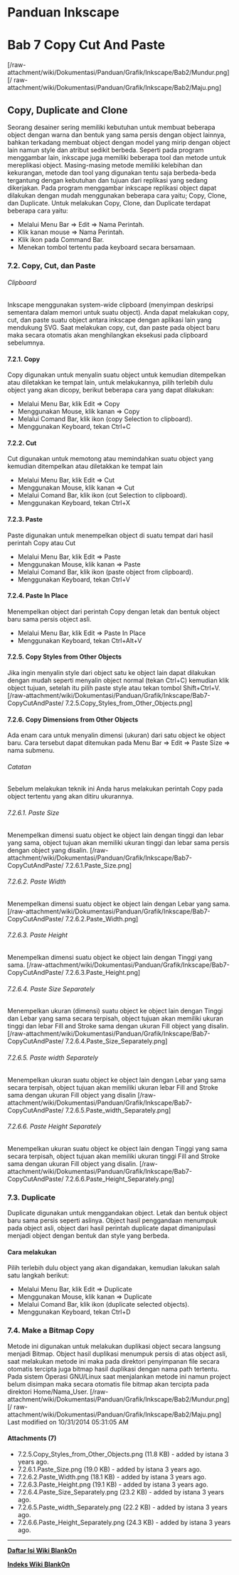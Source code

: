 # Panduan Inkscape
# Bab 7 Copy Cut And Paste

[/raw-attachment/wiki/Dokumentasi/Panduan/Grafik/Inkscape/Bab2/Mundur.png] [/
raw-attachment/wiki/Dokumentasi/Panduan/Grafik/Inkscape/Bab2/Maju.png]

## Copy, Duplicate and Clone
Seorang desainer sering memiliki kebutuhan untuk membuat beberapa object dengan
warna dan bentuk yang sama persis dengan object lainnya, bahkan terkadang
membuat object dengan model yang mirip dengan object lain namun style dan
atribut sedikit berbeda. Seperti pada program menggambar lain, inkscape juga
memiliki beberapa tool dan metode untuk mereplikasi object.
Masing-masing metode memiliki kelebihan dan kekurangan, metode dan tool yang
digunakan tentu saja berbeda-beda tergantung dengan kebutuhan dan tujuan dari
replikasi yang sedang dikerjakan.
Pada program menggambar inkscape replikasi object dapat dilakukan dengan mudah
menggunakan beberapa cara yaitu; Copy, Clone, dan Duplicate. Untuk melakukan
Copy, Clone, dan Duplicate terdapat beberapa cara yaitu:
  * Melalui Menu Bar => Edit => Nama Perintah.
  * Klik kanan mouse => Nama Perintah.
  * Klik ikon pada Command Bar.
  * Menekan tombol tertentu pada keyboard secara bersamaan.
### 7.2. Copy, Cut, dan Paste
###### Clipboard
Inkscape menggunakan system-wide clipboard (menyimpan deskripsi sementara dalam
memori untuk suatu object). Anda dapat melakukan copy, cut, dan paste suatu
object antara inkscape dengan aplikasi lain yang mendukung SVG.
Saat melakukan copy, cut, dan paste pada object baru maka secara otomatis akan
menghilangkan eksekusi pada clipboard sebelumnya.
#### 7.2.1. Copy
Copy digunakan untuk menyalin suatu object untuk kemudian ditempelkan atau
diletakkan ke tempat lain, untuk melakukannya, pilih terlebih dulu object yang
akan dicopy, berikut beberapa cara yang dapat dilakukan:
  * Melalui Menu Bar, klik Edit => Copy
  * Menggunakan Mouse, klik kanan => Copy
  * Melalui Comand Bar, klik ikon (copy Selection to clipboard).
  * Menggunakan Keyboard, tekan Ctrl+C
#### 7.2.2. Cut
Cut digunakan untuk memotong atau memindahkan suatu object yang kemudian
ditempelkan atau diletakkan ke tempat lain
  * Melalui Menu Bar, klik Edit => Cut
  * Menggunakan Mouse, klik kanan => Cut
  * Melalui Comand Bar, klik ikon (cut Selection to clipboard).
  * Menggunakan Keyboard, tekan Ctrl+X
#### 7.2.3. Paste
Paste digunakan untuk menempelkan object di suatu tempat dari hasil perintah
Copy atau Cut
  * Melalui Menu Bar, klik Edit => Paste
  * Menggunakan Mouse, klik kanan => Paste
  * Melalui Comand Bar, klik ikon (paste object from clipboard).
  * Menggunakan Keyboard, tekan Ctrl+V
#### 7.2.4. Paste In Place
Menempelkan object dari perintah Copy dengan letak dan bentuk object baru sama
persis object asli.
  * Melalui Menu Bar, klik Edit => Paste In Place
  * Menggunakan Keyboard, tekan Ctrl+Alt+V
#### 7.2.5. Copy Styles from Other Objects
Jika ingin menyalin style dari object satu ke object lain dapat dilakukan
dengan mudah seperti menyalin object normal (tekan Ctrl+C) kemudian klik object
tujuan, setelah itu pilih paste style atau tekan tombol Shift+Ctrl+V.
[/raw-attachment/wiki/Dokumentasi/Panduan/Grafik/Inkscape/Bab7-CopyCutAndPaste/
7.2.5.Copy_Styles_from_Other_Objects.png]
#### 7.2.6. Copy Dimensions from Other Objects
Ada enam cara untuk menyalin dimensi (ukuran) dari satu object ke object baru.
Cara tersebut dapat ditemukan pada Menu Bar => Edit => Paste Size => nama
submenu.
###### Catatan
Sebelum melakukan teknik ini Anda harus melakukan perintah Copy pada object
tertentu yang akan ditiru ukurannya.
###### 7.2.6.1. Paste Size
Menempelkan dimensi suatu object ke object lain dengan tinggi dan lebar yang
sama, object tujuan akan memiliki ukuran tinggi dan lebar sama persis dengan
object yang disalin.
[/raw-attachment/wiki/Dokumentasi/Panduan/Grafik/Inkscape/Bab7-CopyCutAndPaste/
7.2.6.1.Paste_Size.png]
###### 7.2.6.2. Paste Width
Menempelkan dimensi suatu object ke object lain dengan Lebar yang sama.
[/raw-attachment/wiki/Dokumentasi/Panduan/Grafik/Inkscape/Bab7-CopyCutAndPaste/
7.2.6.2.Paste_Width.png]
###### 7.2.6.3. Paste Height
Menempelkan dimensi suatu object ke object lain dengan Tinggi yang sama.
[/raw-attachment/wiki/Dokumentasi/Panduan/Grafik/Inkscape/Bab7-CopyCutAndPaste/
7.2.6.3.Paste_Height.png]
###### 7.2.6.4. Paste Size Separately
Menempelkan ukuran (dimensi) suatu object ke object lain dengan Tinggi dan
Lebar yang sama secara terpisah, object tujuan akan memiliki ukuran tinggi dan
lebar Fill and Stroke sama dengan ukuran Fill object yang disalin.
[/raw-attachment/wiki/Dokumentasi/Panduan/Grafik/Inkscape/Bab7-CopyCutAndPaste/
7.2.6.4.Paste_Size_Separately.png]
###### 7.2.6.5. Paste width Separately
Menempelkan ukuran suatu object ke object lain dengan Lebar yang sama secara
terpisah, object tujuan akan memiliki ukuran lebar Fill and Stroke sama dengan
ukuran Fill object yang disalin
[/raw-attachment/wiki/Dokumentasi/Panduan/Grafik/Inkscape/Bab7-CopyCutAndPaste/
7.2.6.5.Paste_width_Separately.png]
###### 7.2.6.6. Paste Height Separately
Menempelkan ukuran suatu object ke object lain dengan Tinggi yang sama secara
terpisah, object tujuan akan memiliki ukuran tinggi Fill and Stroke sama dengan
ukuran Fill object yang disalin.
[/raw-attachment/wiki/Dokumentasi/Panduan/Grafik/Inkscape/Bab7-CopyCutAndPaste/
7.2.6.6.Paste_Height_Separately.png]
### 7.3. Duplicate
Duplicate digunakan untuk menggandakan object. Letak dan bentuk object baru
sama persis seperti aslinya. Object hasil penggandaan menumpuk pada object
asli, object dari hasil perintah duplicate dapat dimanipulasi menjadi object
dengan bentuk dan style yang berbeda.
#### Cara melakukan
Pilih terlebih dulu object yang akan digandakan, kemudian lakukan salah satu
langkah berikut:
  * Melalui Menu Bar, klik Edit => Duplicate
  * Menggunakan Mouse, klik kanan => Duplicate
  * Melalui Comand Bar, klik ikon (duplicate selected objects).
  * Menggunakan Keyboard, tekan Ctrl+D
### 7.4. Make a Bitmap Copy
Metode ini digunakan untuk melakukan duplikasi object secara langsung menjadi
Bitmap. Object hasil duplikasi menumpuk persis di atas object asli, saat
melakukan metode ini maka pada direktori penyimpanan file secara otomatis
tercipta juga bitmap hasil duplikasi dengan nama path tertentu. Pada sistem
Operasi GNU/Linux saat menjalankan metode ini namun project belum disimpan maka
secara otomatis file bitmap akan tercipta pada direktori Home/Nama_User.
[/raw-attachment/wiki/Dokumentasi/Panduan/Grafik/Inkscape/Bab2/Mundur.png] [/
raw-attachment/wiki/Dokumentasi/Panduan/Grafik/Inkscape/Bab2/Maju.png]
Last modified on 10/31/2014 05:31:05 AM
#### Attachments (7)
  * 7.2.5.Copy_Styles_from_Other_Objects.png​ (11.8 KB) - added by istana 3
      years ago.
  * 7.2.6.1.Paste_Size.png​ (19.0 KB) - added by istana 3 years ago.
  * 7.2.6.2.Paste_Width.png​ (18.1 KB) - added by istana 3 years ago.
  * 7.2.6.3.Paste_Height.png​ (19.1 KB) - added by istana 3 years ago.
  * 7.2.6.4.Paste_Size_Separately.png​ (23.2 KB) - added by istana 3 years
      ago.
  * 7.2.6.5.Paste_width_Separately.png​ (22.2 KB) - added by istana 3 years
      ago.
  * 7.2.6.6.Paste_Height_Separately.png​ (24.3 KB) - added by istana 3 years
      ago.

---
[**Daftar Isi Wiki BlankOn**](/wiki/DaftarIsi/index.html)
 
[**Indeks Wiki BlankOn**](/wiki/Indeks.html)
